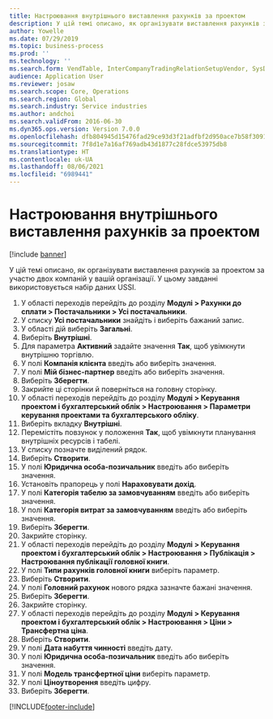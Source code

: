 ```yaml
---
title: Настроювання внутрішнього виставлення рахунків за проектом
description: У цій темі описано, як організувати виставлення рахунків за проектом за участю двох компаній у вашій організації.
author: Yowelle
ms.date: 07/29/2019
ms.topic: business-process
ms.prod: ''
ms.technology: ''
ms.search.form: VendTable, InterCompanyTradingRelationSetupVendor, SysDataAreaSelectLookup, ProjParameters, ProjPosting, ProjTransferPrice
audience: Application User
ms.reviewer: josaw
ms.search.scope: Core, Operations
ms.search.region: Global
ms.search.industry: Service industries
ms.author: andchoi
ms.search.validFrom: 2016-06-30
ms.dyn365.ops.version: Version 7.0.0
ms.openlocfilehash: dfb804945d15476fad29ce93d3f21adfbf2d950ace7b58f30911b36e494ff0c1
ms.sourcegitcommit: 7f8d1e7a16af769adb43d1877c28fdce53975db8
ms.translationtype: HT
ms.contentlocale: uk-UA
ms.lasthandoff: 08/06/2021
ms.locfileid: "6989441"
---
```

# <a name="configure-intercompany-project-invoicing"></a>Настроювання внутрішнього виставлення рахунків за проектом

[!include [banner](../../includes/banner.md)]

У цій темі описано, як організувати виставлення рахунків за проектом за участю двох компаній у вашій організації. У цьому завданні використовується набір даних USSI.

1. У області переходів перейдіть до розділу **Модулі > Рахунки до сплати > Постачальники > Усі постачальники**.
2. У списку **Усі постачальники** знайдіть і виберіть бажаний запис.
3. У області дій виберіть **Загальні**.
4. Виберіть **Внутрішні**.
5. Для параметра **Активний** задайте значення **Так**, щоб увімкнути внутрішню торгівлю.
6. У полі **Компанія клієнта** введіть або виберіть значення.
7. У полі **Мій бізнес-партнер** введіть або виберіть значення.
8. Виберіть **Зберегти**.
9. Закрийте ці сторінки й поверніться на головну сторінку.
10. У області переходів перейдіть до розділу **Модулі > Керування проектом і бухгалтерський облік > Настроювання > Параметри керування проектами та бухгалтерського обліку**.
11. Виберіть вкладку **Внутрішні**.
12. Перемістіть повзунок у положення **Так**, щоб увімкнути планування внутрішніх ресурсів і табелі.
13. У списку позначте виділений рядок.
14. Виберіть **Створити**.
15. У полі **Юридична особа-позичальник** введіть або виберіть значення.
16. Установіть прапорець у полі **Нараховувати дохід**.
17. У полі **Категорія табелю за замовчуванням** введіть або виберіть значення.
18. У полі **Категорія витрат за замовчуванням** введіть або виберіть значення.
19. Виберіть **Зберегти**.
20. Закрийте сторінку.
21. У області переходів перейдіть до розділу **Модулі > Керування проектом і бухгалтерський облік > Настроювання > Публікація > Настроювання публікації головної книги**.
22. У полі **Типи рахунків головної книги** виберіть параметр.
23. Виберіть **Створити**.
24. У полі **Головний рахунок** нового рядка зазначте бажані значення.
25. Виберіть **Зберегти**.
26. Закрийте сторінку.
27. У області переходів перейдіть до розділу **Модулі > Керування проектом і бухгалтерський облік > Настроювання > Ціни > Трансфертна ціна**.
28. Виберіть **Створити**.
29. У полі **Дата набуття чинності** введіть дату.
30. У полі **Юридична особа-позичальник** введіть або виберіть значення.
31. У полі **Модель трансфертної ціни** виберіть параметр.
32. У полі **Ціноутворення** введіть цифру.
33. Виберіть **Зберегти**.



[!INCLUDE[footer-include](../../includes/footer-banner.md)]